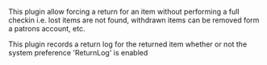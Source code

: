 This plugin allow forcing a return for an item without performing a full checkin i.e. lost items are not found, withdrawn items can be removed form a patrons account, etc.

This plugin records a return log for the returned item whether or not the system preference 'ReturnLog' is enabled
